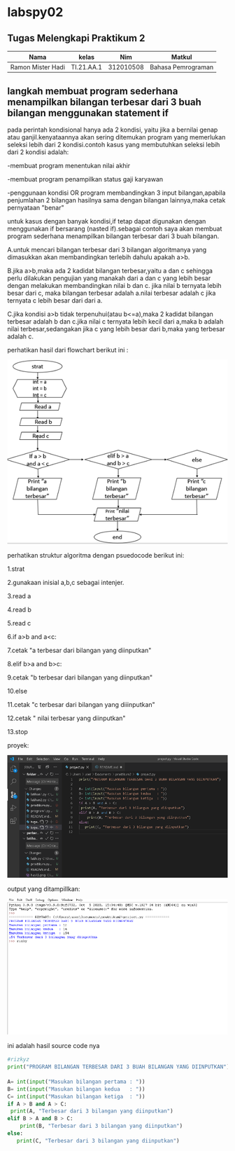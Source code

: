 # labspy02
## Tugas Melengkapi Praktikum 2
| Nama | kelas | Nim | Matkul |
| -- | --- | ---- | ----------- |
| Ramon Mister Hadi | TI.21.AA.1 | 312010508 | Bahasa Pemrograman |

## langkah membuat program sederhana menampilkan bilangan terbesar dari 3 buah bilangan menggunakan statement if

pada  perintah kondisional hanya ada 2 kondisi, yaitu jika a bernilai genap atau ganjil.kenyataannya akan sering
ditemukan program yang memerlukan seleksi lebih dari 2 kondisi.contoh kasus yang membutuhkan seleksi lebih dari 2 
kondisi adalah:

-membuat program menentukan nilai akhir

-membuat program penampilkan status gaji karyawan

-penggunaan kondisi OR program membandingkan 3 input bilangan,apabila penjumlahan 2 bilangan hasilnya
 sama dengan bilangan lainnya,maka cetak pernyataan "benar"

untuk kasus  dengan banyak kondisi,if tetap dapat digunakan dengan menggunakan if bersarang (nasted if).sebagai
contoh saya akan membuat program sederhana menampilkan bilangan terbesar dari 3 buah bilangan.

A.untuk mencari bilangan terbesar dari 3 bilangan algoritmanya yang dimasukkan akan membandingkan terlebih dahulu
 apakah a>b.


B.jika a>b,maka ada 2  kadidat bilangan terbesar,yaitu a dan c sehingga perlu dilakukan pengujian yang manakah
 dari a dan c yang lebih besar dengan melakukan membandingkan nilai b dan c. jika nilai b ternyata lebih besar dari c,
 maka bilangan terbesar adalah a.nilai terbesar adalah c jika ternyata c lebih besar dari dari a.

C.jika kondisi a>b tidak terpenuhui(atau b<=a),maka 2 kadidat bilangan terbesar  adalah b dan c.jika nilai c ternyata 
 lebih kecil dari a,maka b adalah nilai terbesar,sedangakan jika c yang lebih besar dari b,maka yang terbesar adalah c.

perhatikan hasil dari flowchart berikut ini :

![flowchart](gambar/flowchart.PNG)


perhatikan struktur algoritma dengan psuedocode berikut ini:


1.strat

2.gunakaan inisial a,b,c sebagai intenjer.


3.read a

4.read b

5.read c

6.if a>b and a<c:

7.cetak "a terbesar dari bilangan yang diinputkan"


8.elif b>a and b>c:

9.cetak "b terbesar dari bilangan yang diinputkan"

10.else

11.cetak "c terbesar dari bilangan yang diiinputkan"


12.cetak " nilai terbesar yang diinputkan"

13.stop

proyek:

![inputcode](gambar/inputcode.png)

output yang ditampillkan:

![hasilcode](gambar/hasilcode.png)

ini adalah hasil source code nya

```python
#rizkyz
print("PROGRAM BILANGAN TERBESAR DARI 3 BUAH BILANGAN YANG DIINPUTKAN")

A= int(input("Masukan bilangan pertama : "))
B= int(input("Masukan bilangan kedua   : "))
C= int(input("Masukan bilangan ketiga  : "))
if A > B and A > C:
 print(A, "Terbesar dari 3 bilangan yang diinputkan")
elif B > A and B > C:
    print(B, "Terbesar dari 3 bilangan yang diinputkan")
else:
   print(C, "Terbesar dari 3 bilangan yang diinputkan")

```
